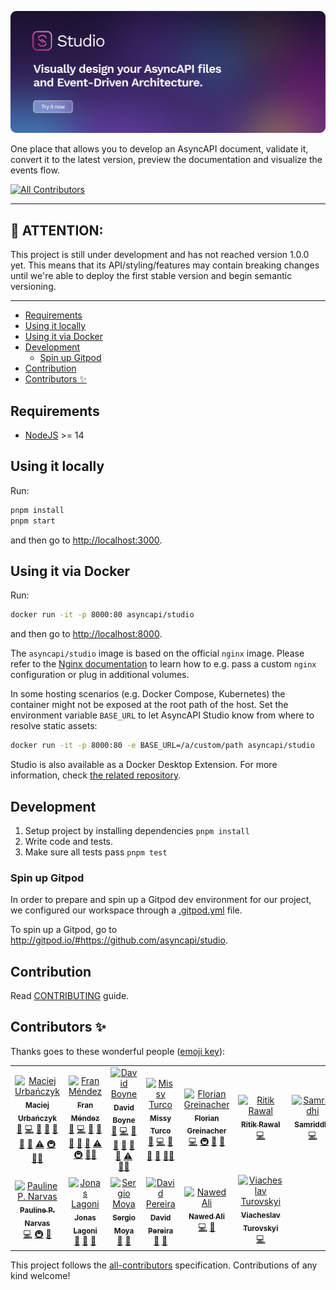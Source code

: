 [![AsyncAPI Studio](../../assets/logo.png)](https://studio.asyncapi.com)

One place that allows you to develop an AsyncAPI document, validate it, convert it to the latest version, preview the documentation and visualize the events flow.

<!-- ALL-CONTRIBUTORS-BADGE:START - Do not remove or modify this section -->
[![All Contributors](https://img.shields.io/badge/all_contributors-13-orange.svg?style=flat-square)](#contributors-)
<!-- ALL-CONTRIBUTORS-BADGE:END -->

---

## :loudspeaker: ATTENTION:

This project is still under development and has not reached version 1.0.0 yet. This means that its API/styling/features may contain breaking changes until we're able to deploy the first stable version and begin semantic versioning.

---

<!-- toc is generated with GitHub Actions do not remove toc markers -->

<!-- toc -->

- [Requirements](#requirements)
- [Using it locally](#using-it-locally)
- [Using it via Docker](#using-it-via-docker)
- [Development](#development)
  * [Spin up Gitpod](#spin-up-gitpod)
- [Contribution](#contribution)
- [Contributors ✨](#contributors-%E2%9C%A8)

<!-- tocstop -->

## Requirements

- [NodeJS](https://nodejs.org/en/) >= 14

## Using it locally

Run:

```bash
pnpm install
pnpm start
```

and then go to [http://localhost:3000](http://localhost:3000).

## Using it via Docker

Run:

```bash
docker run -it -p 8000:80 asyncapi/studio
```

and then go to [http://localhost:8000](http://localhost:8000).

The `asyncapi/studio` image is based on the official `nginx` image.
Please refer to the [Nginx documentation](https://registry.hub.docker.com/_/nginx/) to learn how to e.g. pass a custom `nginx` configuration or plug in additional volumes.

In some hosting scenarios (e.g. Docker Compose, Kubernetes) the container might not be exposed at the root path of the host.
Set the environment variable `BASE_URL` to let AsyncAPI Studio know from where to resolve static assets:

```bash
docker run -it -p 8000:80 -e BASE_URL=/a/custom/path asyncapi/studio
```

Studio is also available as a Docker Desktop Extension. For more information, check [the related repository](https://github.com/thiyagu06/asyncapi-studio-docker-extension).

## Development

1. Setup project by installing dependencies `pnpm install`
2. Write code and tests.
3. Make sure all tests pass `pnpm test`

### Spin up Gitpod 
In order to prepare and spin up a Gitpod dev environment for our project, we configured our workspace through a [.gitpod.yml](/.gitpod.yml) file.

To spin up a Gitpod, go to http://gitpod.io/#https://github.com/asyncapi/studio.

## Contribution

Read [CONTRIBUTING](https://github.com/asyncapi/.github/blob/master/CONTRIBUTING.md) guide.

## Contributors ✨

Thanks goes to these wonderful people ([emoji key](https://allcontributors.org/docs/en/emoji-key)):

<!-- ALL-CONTRIBUTORS-LIST:START - Do not remove or modify this section -->
<!-- prettier-ignore-start -->
<!-- markdownlint-disable -->
<table>
  <tbody>
    <tr>
      <td align="center"><a href="https://github.com/magicmatatjahu"><img src="https://avatars.githubusercontent.com/u/20404945?v=4?s=100" width="100px;" alt="Maciej Urbańczyk"/><br /><sub><b>Maciej Urbańczyk</b></sub></a><br /><a href="#maintenance-magicmatatjahu" title="Maintenance">🚧</a> <a href="https://github.com/asyncapi/studio/commits?author=magicmatatjahu" title="Code">💻</a> <a href="https://github.com/asyncapi/studio/commits?author=magicmatatjahu" title="Documentation">📖</a> <a href="https://github.com/asyncapi/studio/issues?q=author%3Amagicmatatjahu" title="Bug reports">🐛</a> <a href="#ideas-magicmatatjahu" title="Ideas, Planning, & Feedback">🤔</a> <a href="https://github.com/asyncapi/studio/pulls?q=is%3Apr+reviewed-by%3Amagicmatatjahu" title="Reviewed Pull Requests">👀</a> <a href="#design-magicmatatjahu" title="Design">🎨</a> <a href="https://github.com/asyncapi/studio/commits?author=magicmatatjahu" title="Tests">⚠️</a> <a href="#infra-magicmatatjahu" title="Infrastructure (Hosting, Build-Tools, etc)">🚇</a> <a href="#mentoring-magicmatatjahu" title="Mentoring">🧑‍🏫</a></td>
      <td align="center"><a href="http://www.fmvilas.com/"><img src="https://avatars.githubusercontent.com/u/242119?v=4?s=100" width="100px;" alt="Fran Méndez"/><br /><sub><b>Fran Méndez</b></sub></a><br /><a href="#maintenance-fmvilas" title="Maintenance">🚧</a> <a href="https://github.com/asyncapi/studio/commits?author=fmvilas" title="Code">💻</a> <a href="https://github.com/asyncapi/studio/commits?author=fmvilas" title="Documentation">📖</a> <a href="https://github.com/asyncapi/studio/issues?q=author%3Afmvilas" title="Bug reports">🐛</a> <a href="#ideas-fmvilas" title="Ideas, Planning, & Feedback">🤔</a> <a href="https://github.com/asyncapi/studio/pulls?q=is%3Apr+reviewed-by%3Afmvilas" title="Reviewed Pull Requests">👀</a> <a href="#design-fmvilas" title="Design">🎨</a> <a href="https://github.com/asyncapi/studio/commits?author=fmvilas" title="Tests">⚠️</a> <a href="#infra-fmvilas" title="Infrastructure (Hosting, Build-Tools, etc)">🚇</a> <a href="#mentoring-fmvilas" title="Mentoring">🧑‍🏫</a></td>
      <td align="center"><a href="https://boyney.io/"><img src="https://avatars.githubusercontent.com/u/3268013?v=4?s=100" width="100px;" alt="David Boyne"/><br /><sub><b>David Boyne</b></sub></a><br /><a href="#maintenance-boyney123" title="Maintenance">🚧</a> <a href="https://github.com/asyncapi/studio/commits?author=boyney123" title="Code">💻</a> <a href="https://github.com/asyncapi/studio/commits?author=boyney123" title="Documentation">📖</a> <a href="https://github.com/asyncapi/studio/issues?q=author%3Aboyney123" title="Bug reports">🐛</a> <a href="#ideas-boyney123" title="Ideas, Planning, & Feedback">🤔</a> <a href="https://github.com/asyncapi/studio/pulls?q=is%3Apr+reviewed-by%3Aboyney123" title="Reviewed Pull Requests">👀</a> <a href="#design-boyney123" title="Design">🎨</a> <a href="https://github.com/asyncapi/studio/commits?author=boyney123" title="Tests">⚠️</a> <a href="#mentoring-boyney123" title="Mentoring">🧑‍🏫</a></td>
      <td align="center"><a href="https://missyturco.com/"><img src="https://avatars.githubusercontent.com/u/60163079?v=4?s=100" width="100px;" alt="Missy Turco"/><br /><sub><b>Missy Turco</b></sub></a><br /><a href="#maintenance-mcturco" title="Maintenance">🚧</a> <a href="https://github.com/asyncapi/studio/commits?author=mcturco" title="Code">💻</a> <a href="#ideas-mcturco" title="Ideas, Planning, & Feedback">🤔</a> <a href="https://github.com/asyncapi/studio/pulls?q=is%3Apr+reviewed-by%3Amcturco" title="Reviewed Pull Requests">👀</a> <a href="#design-mcturco" title="Design">🎨</a> <a href="#mentoring-mcturco" title="Mentoring">🧑‍🏫</a></td>
      <td align="center"><a href="https://florian.greinacher.de/"><img src="https://avatars.githubusercontent.com/u/1540469?v=4?s=100" width="100px;" alt="Florian Greinacher"/><br /><sub><b>Florian Greinacher</b></sub></a><br /><a href="https://github.com/asyncapi/studio/commits?author=fgreinacher" title="Code">💻</a> <a href="#infra-fgreinacher" title="Infrastructure (Hosting, Build-Tools, etc)">🚇</a> <a href="https://github.com/asyncapi/studio/issues?q=author%3Afgreinacher" title="Bug reports">🐛</a> <a href="https://github.com/asyncapi/studio/commits?author=fgreinacher" title="Documentation">📖</a></td>
      <td align="center"><a href="https://ritik307.github.io/portfolio/"><img src="https://avatars.githubusercontent.com/u/22374829?v=4?s=100" width="100px;" alt="Ritik Rawal"/><br /><sub><b>Ritik Rawal</b></sub></a><br /><a href="https://github.com/asyncapi/studio/commits?author=ritik307" title="Code">💻</a></td>
      <td align="center"><a href="https://samridhi-98.github.io/Portfolio"><img src="https://avatars.githubusercontent.com/u/54466041?v=4?s=100" width="100px;" alt="Samriddhi"/><br /><sub><b>Samriddhi</b></sub></a><br /><a href="https://github.com/asyncapi/studio/commits?author=Samridhi-98" title="Code">💻</a></td>
    </tr>
    <tr>
      <td align="center"><a href="https://paulinenarvas.com/"><img src="https://avatars.githubusercontent.com/u/17087373?v=4?s=100" width="100px;" alt="Pauline P. Narvas"/><br /><sub><b>Pauline P. Narvas</b></sub></a><br /><a href="https://github.com/asyncapi/studio/commits?author=pawlean" title="Code">💻</a> <a href="#infra-pawlean" title="Infrastructure (Hosting, Build-Tools, etc)">🚇</a> <a href="https://github.com/asyncapi/studio/commits?author=pawlean" title="Documentation">📖</a></td>
      <td align="center"><a href="https://linkedin.com/in/jonaslagoni/"><img src="https://avatars.githubusercontent.com/u/13396189?v=4?s=100" width="100px;" alt="Jonas Lagoni"/><br /><sub><b>Jonas Lagoni</b></sub></a><br /><a href="#ideas-jonaslagoni" title="Ideas, Planning, & Feedback">🤔</a> <a href="#question-jonaslagoni" title="Answering Questions">💬</a> <a href="https://github.com/asyncapi/studio/pulls?q=is%3Apr+reviewed-by%3Ajonaslagoni" title="Reviewed Pull Requests">👀</a></td>
      <td align="center"><a href="https://github.com/smoya"><img src="https://avatars.githubusercontent.com/u/1083296?v=4?s=100" width="100px;" alt="Sergio Moya"/><br /><sub><b>Sergio Moya</b></sub></a><br /><a href="#ideas-smoya" title="Ideas, Planning, & Feedback">🤔</a> <a href="#question-smoya" title="Answering Questions">💬</a></td>
      <td align="center"><a href="https://bolt04.github.io/react-ultimate-resume/"><img src="https://avatars.githubusercontent.com/u/18630253?v=4?s=100" width="100px;" alt="David Pereira"/><br /><sub><b>David Pereira</b></sub></a><br /><a href="#ideas-BOLT04" title="Ideas, Planning, & Feedback">🤔</a> <a href="#question-BOLT04" title="Answering Questions">💬</a></td>
      <td align="center"><a href="https://nawedali.tech"><img src="https://avatars.githubusercontent.com/u/83456083?v=4?s=100" width="100px;" alt="Nawed Ali"/><br /><sub><b>Nawed Ali</b></sub></a><br /><a href="https://github.com/asyncapi/studio/commits?author=nawed2611" title="Code">💻</a> <a href="https://github.com/asyncapi/studio/issues?q=author%3Anawed2611" title="Bug reports">🐛</a></td>
      <td align="center"><a href="https://github.com/aeworxet"><img src="https://avatars.githubusercontent.com/u/16149591?v=4?s=100" width="100px;" alt="Viacheslav Turovskyi"/><br /><sub><b>Viacheslav Turovskyi</b></sub></a><br /><a href="https://github.com/asyncapi/studio/commits?author=aeworxet" title="Code">💻</a></td>
    </tr>
  </tbody>
</table>

<!-- markdownlint-restore -->
<!-- prettier-ignore-end -->

<!-- ALL-CONTRIBUTORS-LIST:END -->

This project follows the [all-contributors](https://github.com/all-contributors/all-contributors) specification. Contributions of any kind welcome!
